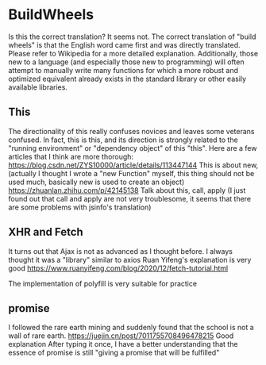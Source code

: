 # BuildWheels
Is this the correct translation? It seems not. The correct translation of "build wheels" is that the English word came first and was directly translated. Please refer to Wikipedia for a more detailed explanation. Additionally, those new to a language (and especially those new to programming) will often attempt to manually write many functions for which a more robust and optimized equivalent already exists in the standard library or other easily available libraries.
## This
The directionality of this really confuses novices and leaves some veterans confused. In fact, this is this, and its direction is strongly related to the "running environment" or "dependency object" of this "this".
Here are a few articles that I think are more thorough:
https://blog.csdn.net/ZYS10000/article/details/113447144
This is about new, (actually I thought I wrote a "new Function" myself, this thing should not be used much, basically new is used to create an object)
https://zhuanlan.zhihu.com/p/42145138
Talk about this, call, apply (I just found out that call and apply are not very troublesome, it seems that there are some problems with jsinfo's translation)
## XHR and Fetch
It turns out that Ajax is not as advanced as I thought before. I always thought it was a "library" similar to axios
Ruan Yifeng's explanation is very good https://www.ruanyifeng.com/blog/2020/12/fetch-tutorial.html

The implementation of polyfill is very suitable for practice
## promise
I followed the rare earth mining and suddenly found that the school is not a wall of rare earth.
https://juejin.cn/post/7011755708496478215 Good explanation
After typing it once, I have a better understanding that the essence of promise is still "giving a promise that will be fulfilled"
